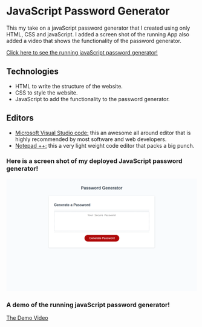 # JavaScript Password Generator 

This my take on a javaScript password generator that I created using only HTML, CSS and javaScript. I added a screen shot of the running App also added a video that shows the functionality of the password generator.

[Click here to see the running javaScript password generator!]( https://muiasar-al-ani.github.io/javascript-password-generator/ )

## Technologies

* HTML to write the structure of the website.
* CSS to style the website.
* JavaScript to  add the functionality to the password generator.

##  Editors 

* [Microsoft Visual Studio code:]( https://visualstudio.microsoft.com/ ) this an awesome all around editor that is highly recommended by most software and web developers.
* [Notepad ++:]( https://notepad-plus-plus.org/downloads/ )  this a very light weight code editor that packs a big punch.


### Here is a screen shot of my deployed JavaScript password generator!

![ScreenShot](https://github.com/Muiasar-Al-Ani/javascript-password-generator/blob/main/screenshot/password-generat.png )


### A demo of the running javaScript password generator!

[The Demo Video]( https://drive.google.com/file/d/13tDiODIJXUb3nAHt8nLW6BoP6snzG-a5/view?usp=sharing )


